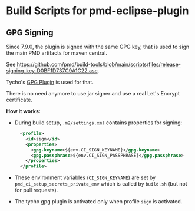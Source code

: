 # Build Scripts for pmd-eclipse-plugin

## GPG Signing

Since 7.9.0, the plugin is signed with the same GPG key, that is used to sign the main PMD artifacts
for maven central.

See <https://github.com/pmd/build-tools/blob/main/scripts/files/release-signing-key-D0BF1D737C9A1C22.asc>.

Tycho's [GPG Plugin](https://tycho.eclipseprojects.io/doc/latest/tycho-gpg-plugin/sign-p2-artifacts-mojo.html)
is used for that.

There is no need anymore to use jar signer and use a real Let's Encrypt certificate.

**How it works:**

* During build setup, `.m2/settings.xml` contains properties for signing:
  ```xml
    <profile>
      <id>sign</id>
      <properties>
        <gpg.keyname>${env.CI_SIGN_KEYNAME}</gpg.keyname>
        <gpg.passphrase>${env.CI_SIGN_PASSPHRASE}</gpg.passphrase>
      </properties>
    </profile>
  ```
* These environment variables (`CI_SIGN_KEYNAME`) are set by `pmd_ci_setup_secrets_private_env`
  which is called by `build.sh` (but not for pull requests).

* The tycho gpg plugin is activated only when profile `sign` is activated.
